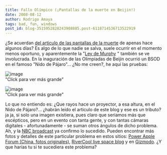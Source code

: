 ```yaml
---
title: Fallo Olímpico (¡Pantallas de la muerte en Beijin!)
date: 2008-08-12
author: Rodrigo Amaya
tags: bad, fun, windows
post_id: blog-3515952828243908885.post-6118714536713522919
---
```


¿Se acuerdan [del articulo de las pantallas de la muerte](https://www.srbyte.com/2008/08/las-pantallas-de-la-muerte-sod.html) de apenas hace algunos días? Es algo de lo que nadie se salva, suele ocurrir en el momento menos oportuno, y aparentemente la "[Ley de Murphy](https://es.wikipedia.org/wiki/Ley_de_Murphy)
" también se ve involucrada. En la inaguración de las Olimpiadas de Beijin ocurrió un BSOD en el famoso "Nido de Pájaro"... ¿No me creen?, he aquí las pruebas:

![image](https://3.bp.blogspot.com/_ayvorITawE4/SKGTYpRxiUI/AAAAAAAABDs/Ofd8aRJeGM8/s320/bsod1.jpg)    
"Click para ver más
grande"

![image](https://3.bp.blogspot.com/_ayvorITawE4/SKGTY5VY5CI/AAAAAAAABD0/Y-Ma9IzchOw/s320/bsod_nest_main2.jpg)    
"Click para ver más
grande"

Lo que no entiendo es: ¿Que rayos hace un proyector, a esa altura, en el Nido de Pájaro?... ¿habrán leído el articulo de este blog y ese es un tributo? ja ja, si solo una imagen existiera, pues claro que seriamos más que escépticos, pero en un evento con tanta gente, y con tantas cámaras digitales - afortunadamente - se suman otros ángulos de dicho problema. Ah, y la [NBC broadcast](https://www.nbc.com/) ya confirmo lo sucedido. Pueden encontrar más fotos y detalles de este particular problema en estos sitios: [Power Apple Forum (China, fotos originales)](https://forum.powerapple.com/modules.php?name=forum&file=viewtopic&forum=62&topic=23034&start=0), [RiverCool live space blog](https://rivercoolcool.spaces.live.com/blog/cns%21D6F05428A2B8CB48%211570.entry) y en [Gizmodo](https://gizmodo.com/5035456/blue-screen-of-death-strikes-birds-nest-during-opening-ceremonies-torch-lighting#c7158273). ¿Y que harías tu si te sucediera este problema?